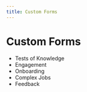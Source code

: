 ```yaml
---
title: Custom Forms
---
```


# Custom Forms

- Tests of Knowledge
- Engagement
- Onboarding
- Complex Jobs
- Feedback
